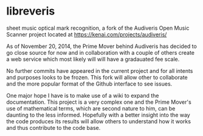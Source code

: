 libreveris
==========

sheet music optical mark recognition, a fork of the Audiveris Open Music Scanner project
located at https://kenai.com/projects/audiveris/

As of November 20, 2014, the Prime Mover behind Audiveris has decided to go close source for now
and in collaboration with a couple of others create a web service which most likely will will
have a gradauated fee scale.

No further commits have appeared in the current project and for all intents and purposes looks
to be frozen.  This fork will allow other to collaborate and the more popular format of
the Github interface to see issues.  

One major hope I have is to make use of a wiki to expand the documentation.  This project
is a very complex one and the Prime Mover's use of mathematical terms, which are second nature to
him, can be daunting to the less informed.  Hopefully with a better insight into the way
the code produces its results will allow others to understand how it works and thus contribute
to the code base.

